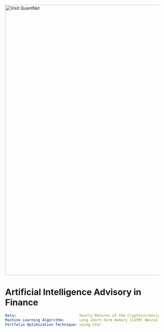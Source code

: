 [<img src="https://github.com/QuantLet/Styleguide-and-FAQ/blob/master/pictures/banner.png" width="888" alt="Visit QuantNet">](http://quantlet.de/)

# Artificial Intelligence Advisory in Finance

```yaml
Data:                             Hourly Returns of the Cryptocurrencies Bitcoin, Litecoin, Ethereum and Dash
Machine Learning Algorithm:       Long short-term memory (LSTM) Neural Networks
Portfolio Optimization Technique: using CVar
```
